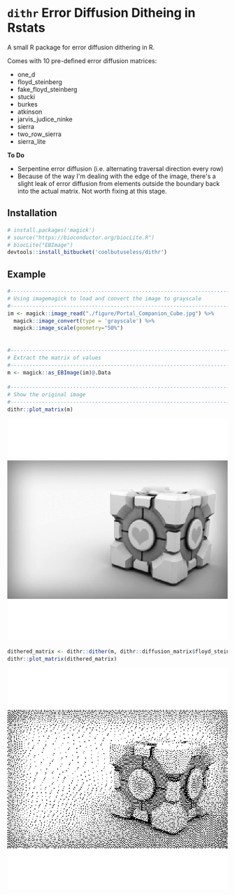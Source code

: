 




`dithr` Error Diffusion Ditheing in Rstats
==============================================================================

A small R package for error diffusion dithering in R.  

Comes with 10 pre-defined error diffusion matrices:

* one_d 
* floyd_steinberg 
* fake_floyd_steinberg 
* stucki 
* burkes 
* atkinson 
* jarvis_judice_ninke 
* sierra 
* two_row_sierra 
* sierra_lite


**To Do**

* Serpentine error diffusion (i.e. alternating traversal direction every row)
* Because of the way I'm dealing with the edge of the image, there's a slight leak of error diffusion from elements outside the boundary back into the actual matrix.
  Not worth fixing at this stage.


Installation
------------------------------------------------------------------------------


```r
# install.packages('magick')
# source("https://bioconductor.org/biocLite.R")
# biocLite("EBImage")
devtools::install_bitbucket('coolbutuseless/dithr')
```


Example
------------------------------------------------------------------------------


```r
#-----------------------------------------------------------------------------
# Using imagemagick to load and convert the image to grayscale
#-----------------------------------------------------------------------------
im <- magick::image_read("./figure/Portal_Companion_Cube.jpg") %>%
  magick::image_convert(type = 'grayscale') %>% 
  magick::image_scale(geometry="50%")
  

#-----------------------------------------------------------------------------
# Extract the matrix of values
#-----------------------------------------------------------------------------
m <- magick::as_EBImage(im)@.Data

#-----------------------------------------------------------------------------
# Show the original image
#-----------------------------------------------------------------------------
dithr::plot_matrix(m)
```

![plot of chunk unnamed-chunk-2](figure/unnamed-chunk-2-1.png)



```r
dithered_matrix <- dithr::dither(m, dithr::diffusion_matrix$floyd_steinberg)
dithr::plot_matrix(dithered_matrix)
```

![plot of chunk unnamed-chunk-3](figure/unnamed-chunk-3-1.png)

